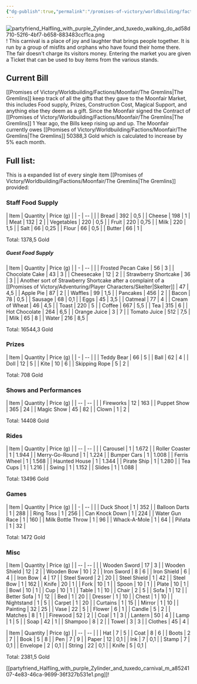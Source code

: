 ```yaml
---
{"dg-publish":true,"permalink":"/promises-of-victory/worldbuilding/factions/moonfair/the-moonfair/","title":"The Moonfair","noteIcon":"Faction","created":"2023-01-25T02:26:54.170+01:00","updated":"2023-03-29T21:31:29.166+02:00"}
---
```


![partyfriend_Halfling_with_purple_Zylinder_and_tuxedo_walking_do_ad58d710-52f6-4bf7-b658-883483ccf1ca.png](/img/user/resources/Pictures/partyfriend_Halfling_with_purple_Zylinder_and_tuxedo_walking_do_ad58d710-52f6-4bf7-b658-883483ccf1ca.png)!
This carnival is a place of joy and laughter that brings people together. It is run by a group of misfits and orphans who have found their home there. The fair doesn't charge its visitors money. Entering the market you are given a Ticket that can be used to buy items from the various stands.


## Current Bill

[[Promises of Victory/Worldbuilding/Factions/Moonfair/The Gremlins\|The Gremlins]] keep track of all the gifts that they gave to the Moonfair Market, this includes Food supply, Prizes, Construction Cost, Magical Support, and anything else they deem as a gift.
Since the Moonfair signed the Contract of [[Promises of Victory/Worldbuilding/Factions/Moonfair/The Gremlins\|The Gremlins]] 1 Year ago, the Bills keep rising up and up.
The Moonfair currently owes [[Promises of Victory/Worldbuilding/Factions/Moonfair/The Gremlins\|The Gremlins]] 50388,3 Gold which is calculated to increase by 5% each month. 



## Full list:

This is a expanded list of every single item [[Promises of Victory/Worldbuilding/Factions/Moonfair/The Gremlins\|The Gremlins]] provided:


### Staff Food Supply

| Item       | Quantity | Price (g) |
| - | -- |  |
| Bread      | 392      | 0,5       |
| Cheese     | 198      | 1         |
| Meat       | 132      | 2         |
| Vegetables | 220      | 0,5       |
| Fruit      | 220      | 0,75      |
| Milk       | 220      | 1,5       |
| Salt       | 66       | 0,25      |
| Flour      | 66       | 0,5       |
| Butter     | 66       | 1         |

Total: 1378,5 Gold

##### Guest Food Supply

| Item                                                              | Quantity | Price (g) |
| - | -- |  |
| Frosted Pecan Cake                                                  | 56       | 3         |
| Chocolate Cake                                                      | 43       | 3         |
| Cheesecake                                                          | 12       | 2         |
| Strawberry Shortcake                                                | 36       | 3         |
| Another sort of Strawberry Shortcake after a complaint of a [[Promises of Victory/Adventuring/Player Characters/Skelter\|Skelter]] | 47       | 4,5       |
| Apple Pie                                                           | 87       | 2         |
| Waffles                                                             | 99       | 1,5       |
| Pancakes                                                            | 456      | 2         |
| Bacon                                                               | 78       | 0,5       |
| Sausage                                                             | 68       | 0,1       |
| Eggs                                                                | 45       | 3,5       |
| Oatmeal                                                             | 77       | 4         |
| Cream of Wheat                                                      | 46       | 4,5       |
| Toast                                                               | 220      | 5         |
| Coffee                                                              | 667      | 5,5       |
| Tea                                                                 | 315      | 6         |
| Hot Chocolate                                                       | 264      | 6,5       |
| Orange Juice                                                        | 3        | 7         |
| Tomato Juice                                                        | 512      | 7,5       |
| Milk                                                                | 65       | 8         |
| Water                                                               | 216      | 8,5       |

Total: 16544,3 Gold

### Prizes

| Item          | Quantity | Price (g) |
| - | -- |  |
| Teddy Bear    | 66       | 5         |
| Ball          | 62       | 4         |
| Doll          | 12       | 5         |
| Kite          | 10       | 6         |
| Skipping Rope | 5        | 2         |

Total: 708 Gold

### Shows and Performances

| Item        | Quantity | Price (g) |
| -- | -- |  |
| Fireworks   | 12       | 163       |
| Puppet Show | 365      | 24        |
| Magic Show  | 45       | 82        |
| Clown       | 1        | 2         |

Total: 14408 Gold

### Rides

| Item           | Quantity | Price (g) |
| -- | -- |  |
| Carousel       | 1        | 1.672     |
| Roller Coaster | 1        | 1.944     |
| Merry-Go-Round | 1        | 1.224     |
| Bumper Cars    | 1        | 1.008     |
| Ferris Wheel   | 1        | 1.568     |
| Haunted House  | 1        | 1.344     |
| Pirate Ship    | 1        | 1.280     |
| Tea Cups       | 1        | 1.216     |
| Swing         | 1        | 1.152     |
| Slides        | 1        | 1.088     |

Total: 13496 Gold

### Games

| Item             | Quantity | Price (g) |
| - | -- |  |
| Duck Shoot       | 1        | 352       |
| Balloon Darts    | 1        | 288       |
| Ring Toss        | 1        | 256       |
| Can Knock Down   | 1        | 224       |
| Water Gun Race   | 1        | 160       |
| Milk Bottle Throw  | 1        | 96        |
| Whack-A-Mole     | 1        | 64        |
| Piñata          | 1        | 32        |

Total: 1472 Gold



### Misc

| Item           | Quantity | Price (g) |
| -- | -- |  |
| Wooden Sword   | 17       | 3         |
| Wooden Shield  | 12       | 2         |
| Wooden Bow     | 10       | 2         |
| Iron Sword     | 8        | 6         |
| Iron Shield    | 6        | 4         |
| Iron Bow       | 4        | 17        |
| Steel Sword    | 2        | 20        |
| Steel Shield   | 1        | 42        |
| Steel Bow      | 1        | 162       |
| Knife          | 20       | 1         |
| Fork           | 10       | 1         |
| Spoon          | 10       | 1         |
| Plate          | 10       | 1         |
| Bowl           | 10       | 1         |
| Cup            | 10       | 1         |
| Table          | 1        | 10        |
| Chair          | 2        | 5         |
| Sofa           | 1        | 12        |
| Better Sofa    | 1        | 12        |
| Bed            | 1        | 20        |
| Dresser        | 1        | 10        |
| Chest          | 1        | 10        |
| Nightstand     | 1        | 5         |
| Carpet         | 1        | 20        |
| Curtains       | 1        | 15        |
| Mirror         | 1        | 10        |
| Painting       | 32        | 25        |
| Vase           | 22        | 5         |
| Flower         | 6        | 1         |
| Candle         | 5        | 2         |
| Matches        | 8        | 1         |
| Firewood       | 52        | 2         |
| Coal           | 1        | 3         |
| Lantern        | 50        | 4         |
| Lamp           | 1        | 5         |
| Soap           | 42        | 1         |
| Shampoo        | 8        | 2         |
| Towel          | 3        | 3         |
| Clothes        | 45       | 4         |

| Item           | Quantity | Price (g) |
| -- | -- |  |
| Hat            | 7        | 5         |
| Coat           | 8        | 6         |
| Boots          | 2        | 7         |
| Book           | 5        | 8         |
| Pen            | 7        | 9         |
| Paper          | 12        | 0,1        |
| Ink            | 7        | 0,1        |
| Stamp          | 7        | 0,1        |
| Envelope       | 2        | 0,1        |
| String         | 22        | 0,1        |
| Knife          | 5        | 0,1        |

Total: 2381,5 Gold

[[partyfriend_Halfling_with_purple_Zylinder_and_tuxedo_carnival_m_a8524107-4e83-46ca-9699-36f327b531e1.png]]!
